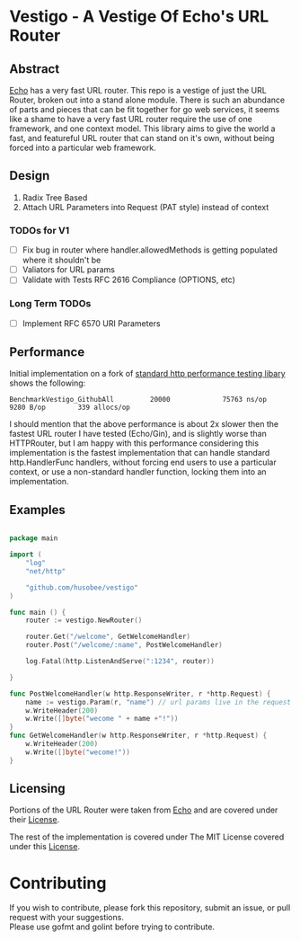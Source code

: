 # Vestigo - A Vestige Of Echo's URL Router

## Abstract

[Echo][echo-main] has a very fast URL router.  This repo is a vestige of just the URL Router,
broken out into a stand alone module.  There is such an abundance of parts and pieces that can be fit
together for go web services, it seems like a shame to have a very fast URL router require the use
of one framework, and one context model.  This library aims to give the world a fast, and featureful
URL router that can stand on it's own, without being forced into a particular web framework.

## Design

1. Radix Tree Based
2. Attach URL Parameters into Request (PAT style) instead of context

### TODOs for V1

- [ ] Fix bug in router where handler.allowedMethods is getting populated where it shouldn't be
- [ ] Valiators for URL params
- [ ] Validate with Tests RFC 2616 Compliance (OPTIONS, etc)

### Long Term TODOs
- [ ] Implement RFC 6570 URI Parameters

## Performance

Initial implementation on a fork of [standard http performance testing libary][http-perf-test] shows the following:

```
BenchmarkVestigo_GithubAll         20000             75763 ns/op            9280 B/op        339 allocs/op
```

I should mention that the above performance is about 2x slower then the fastest URL router I have tested (Echo/Gin), and
is slightly worse than HTTPRouter, but I am happy with this performance considering this implementation is the fastest 
implementation that can handle standard http.HandlerFunc handlers, without forcing end users to use a particular context, 
or use a non-standard handler function, locking them into an implementation.

## Examples

```go

package main

import (
	"log"
	"net/http"

	"github.com/husobee/vestigo"
)

func main () {
    router := vestigo.NewRouter()

    router.Get("/welcome", GetWelcomeHandler)
    router.Post("/welcome/:name", PostWelcomeHandler)

	log.Fatal(http.ListenAndServe(":1234", router))

}

func PostWelcomeHandler(w http.ResponseWriter, r *http.Request) {
    name := vestigo.Param(r, "name") // url params live in the request
    w.WriteHeader(200)
    w.Write([]byte("wecome " + name +"!"))
}
func GetWelcomeHandler(w http.ResponseWriter, r *http.Request) {
    w.WriteHeader(200)
    w.Write([]byte("wecome!"))
}

```

## Licensing

Portions of the URL Router were taken from [Echo][echo-main] and are covered under their [License][echo-main-license].

The rest of the implementation is covered under The MIT License covered under this [License][vestigo-main-license].

# Contributing

If you wish to contribute, please fork this repository, submit an issue, or pull request with your suggestions.  
Please use gofmt and golint before trying to contribute.


[echo-main]: https://github.com/labstack/echo
[echo-main-license]: https://github.com/labstack/echo/blob/master/LICENSE
[vestigo-main-license]: https://github.com/husobee/vestigo/blob/master/LICENSE
[http-perf-test]: https://github.com/julienschmidt/go-http-routing-benchmark
